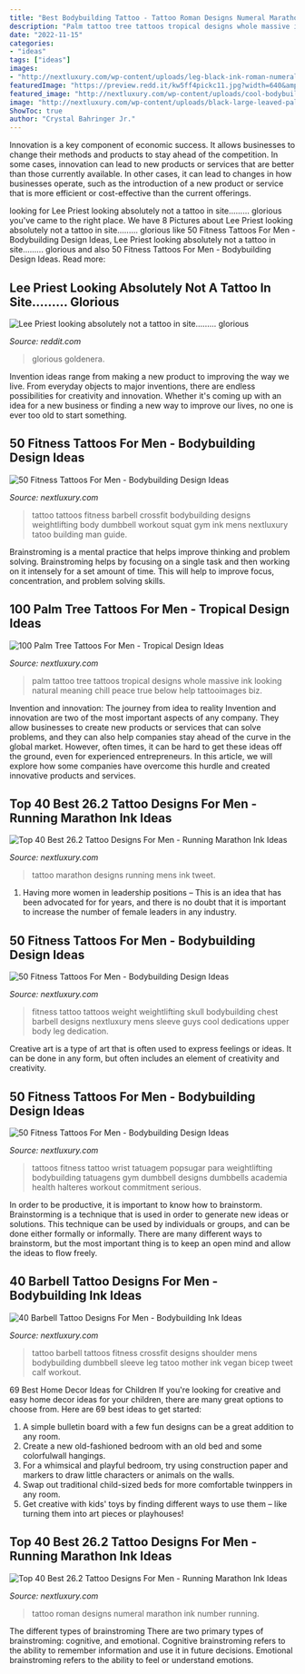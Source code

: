 ```yaml
---
title: "Best Bodybuilding Tattoo - Tattoo Roman Designs Numeral Marathon Ink Number Running"
description: "Palm tattoo tree tattoos tropical designs whole massive ink looking natural meaning chill peace true below help tattooimages biz"
date: "2022-11-15"
categories:
- "ideas"
tags: ["ideas"]
images:
- "http://nextluxury.com/wp-content/uploads/leg-black-ink-roman-numeral-26-2-tattoo-designs.jpg"
featuredImage: "https://preview.redd.it/kw5ff4pickc11.jpg?width=640&amp;crop=smart&amp;auto=webp&amp;s=1111672c20e1d5fcdf11d963b93bb6e11c825349"
featured_image: "http://nextluxury.com/wp-content/uploads/cool-bodybuilding-fitness-squat-rack-with-kettle-ball-tattoo-on-man.jpg"
image: "http://nextluxury.com/wp-content/uploads/black-large-leaved-palm-tree-tattoo-for-men-on-whole-back.jpg"
ShowToc: true
author: "Crystal Bahringer Jr."
---
```



Innovation is a key component of economic success. It allows businesses to change their methods and products to stay ahead of the competition. In some cases, innovation can lead to new products or services that are better than those currently available. In other cases, it can lead to changes in how businesses operate, such as the introduction of a new product or service that is more efficient or cost-effective than the current offerings.

	

		
looking for Lee Priest looking absolutely not a tattoo in site......... glorious you've came to the right place. We have 8 Pictures about Lee Priest looking absolutely not a tattoo in site......... glorious like 50 Fitness Tattoos For Men - Bodybuilding Design Ideas, Lee Priest looking absolutely not a tattoo in site......... glorious and also 50 Fitness Tattoos For Men - Bodybuilding Design Ideas. Read more:
		
    
## Lee Priest Looking Absolutely Not A Tattoo In Site......... Glorious

<img loading=lazy src="https://preview.redd.it/kw5ff4pickc11.jpg?width=640&amp;crop=smart&amp;auto=webp&amp;s=1111672c20e1d5fcdf11d963b93bb6e11c825349" onerror="this.onerror=null;this.src='https://tse3.mm.bing.net/th?id=OIP.-0OKg63-HEOtHVSPuENazwHaMM&amp;pid=15.1';" alt="Lee Priest looking absolutely not a tattoo in site......... glorious">

_Source: reddit.com_

>glorious goldenera. 

	

Invention ideas range from making a new product to improving the way we live. From everyday objects to major inventions, there are endless possibilities for creativity and innovation. Whether it's coming up with an idea for a new business or finding a new way to improve our lives, no one is ever too old to start something.

    
## 50 Fitness Tattoos For Men - Bodybuilding Design Ideas

<img loading=lazy src="http://nextluxury.com/wp-content/uploads/cool-bodybuilding-fitness-squat-rack-with-kettle-ball-tattoo-on-man.jpg" onerror="this.onerror=null;this.src='https://tse2.mm.bing.net/th?id=OIP.RzoqlmjRnS-YCYULDOOptgHaHa&amp;pid=15.1';" alt="50 Fitness Tattoos For Men - Bodybuilding Design Ideas">

_Source: nextluxury.com_

>tattoo tattoos fitness barbell crossfit bodybuilding designs weightlifting body dumbbell workout squat gym ink mens nextluxury tatoo building man guide. 

	

Brainstroming is a mental practice that helps improve thinking and problem solving. Brainstroming helps by focusing on a single task and then working on it intensely for a set amount of time. This will help to improve focus, concentration, and problem solving skills.

    
## 100 Palm Tree Tattoos For Men - Tropical Design Ideas

<img loading=lazy src="http://nextluxury.com/wp-content/uploads/black-large-leaved-palm-tree-tattoo-for-men-on-whole-back.jpg" onerror="this.onerror=null;this.src='https://tse1.mm.bing.net/th?id=OIP.f__EoiCjXxNpFd3aaON2MwHaHa&amp;pid=15.1';" alt="100 Palm Tree Tattoos For Men - Tropical Design Ideas">

_Source: nextluxury.com_

>palm tattoo tree tattoos tropical designs whole massive ink looking natural meaning chill peace true below help tattooimages biz. 

	

Invention and innovation: The journey from idea to reality
Invention and innovation are two of the most important aspects of any company. They allow businesses to create new products or services that can solve problems, and they can also help companies stay ahead of the curve in the global market. However, often times, it can be hard to get these ideas off the ground, even for experienced entrepreneurs. In this article, we will explore how some companies have overcome this hurdle and created innovative products and services.

    
## Top 40 Best 26.2 Tattoo Designs For Men - Running Marathon Ink Ideas

<img loading=lazy src="http://nextluxury.com/wp-content/uploads/run-26-2-tattoo-designs-for-men.jpg" onerror="this.onerror=null;this.src='https://tse3.mm.bing.net/th?id=OIP.4k6l14H4V7dU4yYdc-rt3AHaHa&amp;pid=15.1';" alt="Top 40 Best 26.2 Tattoo Designs For Men - Running Marathon Ink Ideas">

_Source: nextluxury.com_

>tattoo marathon designs running mens ink tweet. 

	

1. Having more women in leadership positions – This is an idea that has been advocated for for years, and there is no doubt that it is important to increase the number of female leaders in any industry.

    
## 50 Fitness Tattoos For Men - Bodybuilding Design Ideas

<img loading=lazy src="http://nextluxury.com/wp-content/uploads/mens-dedications-skull-with-weight-fitness-tattoo-on-upper-chest.jpg" onerror="this.onerror=null;this.src='https://tse1.mm.bing.net/th?id=OIP.wsy883C0ZEzkJNKnghSV4AHaHa&amp;pid=15.1';" alt="50 Fitness Tattoos For Men - Bodybuilding Design Ideas">

_Source: nextluxury.com_

>fitness tattoo tattoos weight weightlifting skull bodybuilding chest barbell designs nextluxury mens sleeve guys cool dedications upper body leg dedication. 

	

Creative art is a type of art that is often used to express feelings or ideas. It can be done in any form, but often includes an element of creativity and creativity.

    
## 50 Fitness Tattoos For Men - Bodybuilding Design Ideas

<img loading=lazy src="http://nextluxury.com/wp-content/uploads/fitness-small-dumbbell-wristbands-tattoos.jpg" onerror="this.onerror=null;this.src='https://tse4.mm.bing.net/th?id=OIP.I5PzolYPQsH59dJ4z_9JYAHaHa&amp;pid=15.1';" alt="50 Fitness Tattoos For Men - Bodybuilding Design Ideas">

_Source: nextluxury.com_

>tattoos fitness tattoo wrist tatuagem popsugar para weightlifting bodybuilding tatuagens gym dumbbell designs dumbbells academia health halteres workout commitment serious. 

	

In order to be productive, it is important to know how to brainstorm. Brainstorming is a technique that is used in order to generate new ideas or solutions. This technique can be used by individuals or groups, and can be done either formally or informally. There are many different ways to brainstorm, but the most important thing is to keep an open mind and allow the ideas to flow freely.

    
## 40 Barbell Tattoo Designs For Men - Bodybuilding Ink Ideas

<img loading=lazy src="http://nextluxury.com/wp-content/uploads/mens-barbell-tattoo-design-inspiration.jpg" onerror="this.onerror=null;this.src='https://tse1.mm.bing.net/th?id=OIP.dV2sVmdS1R1VI0EnmBky5gHaHa&amp;pid=15.1';" alt="40 Barbell Tattoo Designs For Men - Bodybuilding Ink Ideas">

_Source: nextluxury.com_

>tattoo barbell tattoos fitness crossfit designs shoulder mens bodybuilding dumbbell sleeve leg tatoo mother ink vegan bicep tweet calf workout. 

	

69 Best Home Decor Ideas for Children
If you're looking for creative and easy home decor ideas for your children, there are many great options to choose from. Here are 69 best ideas to get started: 
1. A simple bulletin board with a few fun designs can be a great addition to any room. 
2. Create a new old-fashioned bedroom with an old bed and some colorfulwall hangings. 
3. For a whimsical and playful bedroom, try using construction paper and markers to draw little characters or animals on the walls. 
4. Swap out traditional child-sized beds for more comfortable twinppers in any room. 
5. Get creative with kids' toys by finding different ways to use them – like turning them into art pieces or playhouses! 

    
## Top 40 Best 26.2 Tattoo Designs For Men - Running Marathon Ink Ideas

<img loading=lazy src="http://nextluxury.com/wp-content/uploads/leg-black-ink-roman-numeral-26-2-tattoo-designs.jpg" onerror="this.onerror=null;this.src='https://tse3.mm.bing.net/th?id=OIP.y2DroQDl2XrllL3pwETfQwHaHa&amp;pid=15.1';" alt="Top 40 Best 26.2 Tattoo Designs For Men - Running Marathon Ink Ideas">

_Source: nextluxury.com_

>tattoo roman designs numeral marathon ink number running. 

	

The different types of brainstroming
There are two primary types of brainstroming: cognitive, and emotional. Cognitive brainstroming refers to the ability to remember information and use it in future decisions. Emotional brainstroming refers to the ability to feel or understand emotions.

